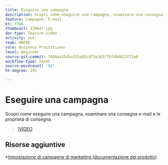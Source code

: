 ```yaml
---
title: Eseguire una campagna
description: Scopri come eseguire una campagna, esaminare una consegna e-mail e le proprietà di consegna.
feature: Campagne, E-mail
kt: 7786
thumbnail: 329647.jpg
doc-type: feature video
activity: use
team: WWFRE
role: Business Practitioner
level: Beginner
source-git-commit: 7609aa35dba225a05c8f5e3d3f75f4b6023772a0
workflow-type: tm+mt
source-wordcount: '52'
ht-degree: 19%

---
```



# Eseguire una campagna

Scopri come eseguire una campagna, esaminare una consegna e-mail e le proprietà di consegna.

>[!VIDEO](https://video.tv.adobe.com/v/329647?quality=12)

## Risorse aggiuntive

*[Impostazione di campagne di marketing (documentazione del prodotto)](https://experienceleague.adobe.com/docs/campaign-classic/using/orchestrating-campaigns/orchestrate-campaigns/setting-up-marketing-campaigns.html?lang=it)
